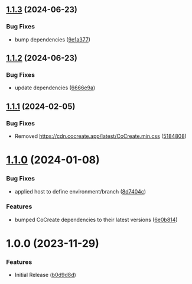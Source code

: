 ## [1.1.3](https://github.com/CoCreate-app/CoCreate-usage/compare/v1.1.2...v1.1.3) (2024-06-23)


### Bug Fixes

* bump dependencies ([9e1a377](https://github.com/CoCreate-app/CoCreate-usage/commit/9e1a377c85c34b7d93124fa1da7acd26cc2e2206))

## [1.1.2](https://github.com/CoCreate-app/CoCreate-usage/compare/v1.1.1...v1.1.2) (2024-06-23)


### Bug Fixes

* update dependencies ([6666e9a](https://github.com/CoCreate-app/CoCreate-usage/commit/6666e9aba04e1c50904bfabbdfbd708267f16766))

## [1.1.1](https://github.com/CoCreate-app/CoCreate-usage/compare/v1.1.0...v1.1.1) (2024-02-05)


### Bug Fixes

* Removed https://cdn.cocreate.app/latest/CoCreate.min.css ([5184808](https://github.com/CoCreate-app/CoCreate-usage/commit/518480890edeb1f63a3b5a6858d875ee42f7ceda))

# [1.1.0](https://github.com/CoCreate-app/CoCreate-usage/compare/v1.0.0...v1.1.0) (2024-01-08)


### Bug Fixes

* applied host to define environment/branch ([8d7404c](https://github.com/CoCreate-app/CoCreate-usage/commit/8d7404ca75eeece4a17a9477d25101ccdab0a8ed))


### Features

* bumped CoCreate dependencies to their latest versions ([6e0b814](https://github.com/CoCreate-app/CoCreate-usage/commit/6e0b814e6afda547fceca6b7248ea5181de7843b))

# 1.0.0 (2023-11-29)


### Features

* Initial Release ([b0d9d8d](https://github.com/CoCreate-app/CoCreate-usage/commit/b0d9d8dc04827ffcead88f720afd0d69fd8a80ad))
